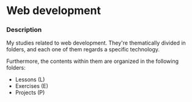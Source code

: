 # Web development

### Description

My studies related to web development.
They're thematically divided in folders, and each one of them regards a specific technology.

Furthermore, the contents within them are organized in the following folders:
* Lessons (L)
* Exercises (E)
* Projects (P)